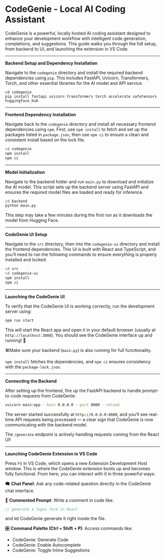 # CodeGenie - Local AI Coding Assistant

CodeGenie is a powerful, locally hosted AI coding assistant designed to enhance your development workflow with intelligent code generation, completions, and suggestions. This guide walks you through the full setup, from backend to UI, and launching the extension in VS Code.

---

 **Backend Setup and Dependency Installation**

Navigate to the `codegenie` directory and install the required backend dependencies using `pip`. This includes FastAPI, Uvicorn, Transformers, Torch, and other essential libraries for the AI model and API service.

```
cd codegenie
pip install fastapi uvicorn transformers torch accelerate safetensors huggingface_hub
```

---

 **Frontend Dependency Installation**

Navigate back to the `codegenie` directory and install all necessary frontend dependencies using `npm`. First, use `npm install` to fetch and set up the packages listed in `package.json`, then use `npm ci` to ensure a clean and consistent install based on the lock file.

```bash
cd codegenie
npm install
npm ci
```

---

 **Model Initialization**

Navigate to the backend folder and run `main.py` to download and initialize the AI model. This script sets up the backend server using FastAPI and ensures the required model files are loaded and ready for inference.

```bash
cd backend
python main.py
```

 This step may take a few minutes during the first run as it downloads the model from Hugging Face.

---

 **CodeGenie UI Setup**

Navigate to the `src` directory, then into the `codegenie-ui` directory and install the frontend dependencies. This UI is built with React and TypeScript, and you’ll need to run the following commands to ensure everything is properly installed and locked:

```bash
cd src
cd codegenie-ui
npm install
npm ci
```

---

 **Launching the CodeGenie UI**

To verify that the CodeGenie UI is working correctly, run the development server using:

```bash
npm run start
```

This will start the React app and open it in your default browser (usually at `http://localhost:3000`). You should see the CodeGenie interface up and running! 🎉

🛠Make sure your backend (`main.py`) is also running for full functionality.

`npm install` fetches the dependencies, and `npm ci` ensures consistency with the `package-lock.json`.

---

 **Connecting the Backend**

After setting up the frontend, fire up the FastAPI backend to handle prompt-to-code requests from CodeGenie:

```bash
uvicorn main:app --host 0.0.0.0 --port 8000 --reload
```

The server started successfully at `http://0.0.0.0:8000`, and you’ll see real-time API requests being processed — a clear sign that CodeGenie is now communicating with the backend model.

 The `/generate` endpoint is actively handling requests coming from the React UI!

---

 **Launching CodeGenie Extension in VS Code**

Press `F5` in VS Code, which opens a new Extension Development Host window. This is where the CodeGenie extension boots up and becomes fully functional. From here, you can interact with it in three powerful ways:

🗨️ **Chat Panel**: Ask any code-related question directly in the CodeGenie chat interface.

💬 **Commented Prompt**: Write a comment in code like:
```js
// generate a login form in React
```
and let CodeGenie generate it right inside the file.

🎛 **Command Palette (Ctrl + Shift + P)**:
Access commands like:
- CodeGenie: Generate Code
- CodeGenie: Enable Autocomplete
- CodeGenie: Toggle Inline Suggestions

 

